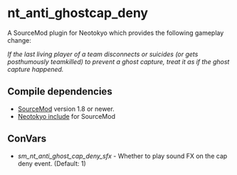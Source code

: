 # nt_anti_ghostcap_deny
A SourceMod plugin for Neotokyo which provides the following gameplay change:

*If the last living player of a team disconnects or suicides (or gets posthumously teamkilled) to prevent a ghost capture, treat it as if the ghost capture happened.*

## Compile dependencies
* [SourceMod](https://www.sourcemod.net/) version 1.8 or newer.
* [Neotokyo include](https://github.com/softashell/sourcemod-nt-include) for SourceMod

## ConVars
* *sm_nt_anti_ghost_cap_deny_sfx* - Whether to play sound FX on the cap deny event. (Default: 1)

